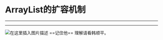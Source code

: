 ﻿# ArrayList的扩容机制
----
----
![在这里插入图片描述](https://img-blog.csdnimg.cn/28712333be0348b68994102936eb03c2.png?x-oss-process=image/watermark,type_ZHJvaWRzYW5zZmFsbGJhY2s,shadow_50,text_Q1NETiBATkpVU1RaSkM=,size_20,color_FFFFFF,t_70,g_se,x_16)
==记住他==
理解请看韩顺平。

